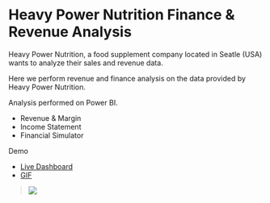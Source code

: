# Heavy Power Nutrition Finance & Revenue Analysis

Heavy Power Nutrition, a food supplement company located in Seatle (USA) wants to analyze their sales and revenue data.

Here we perform revenue and finance analysis on the data provided by Heavy Power Nutrition.

Analysis performed on Power BI.
- Revenue & Margin
- Income Statement
- Financial Simulator

Demo
- [Live Dashboard](https://app.powerbi.com/groups/me/reports/42da6822-0c9a-4ed3-a2a2-df02420f0d8e/ReportSection)
- [GIF](https://drive.google.com/file/d/1O5HOXuDtOrRYgW0IZUS3DkobGTGFu8ix/view?usp=sharing)
> <img src="https://drive.google.com/file/d/1O5HOXuDtOrRYgW0IZUS3DkobGTGFu8ix/view?usp=sharing">
